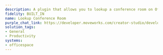 ```yaml
---
description: A plugin that allows you to lookup a conference room on OfficeSpace.
fidelity: BUILT_IN
name: Lookup Conference Room
purple_chat_link: https://developer.moveworks.com/creator-studio/developer-tools/purple-chat/?conversation=%7B%22startTimestamp%22%3A%2211%3A43%2BAM%22%2C%22messages%22%3A%5B%7B%22parts%22%3A%5B%7B%22richText%22%3A%22%3Cp%3EWhere+is+Conference+Room+A%3F%3C%2Fp%3E%22%7D%5D%2C%22role%22%3A%22user%22%7D%2C%7B%22parts%22%3A%5B%7B%22reasoningSteps%22%3A%5B%7B%22richText%22%3A%22%3Cp%3EWorking+on%3A+%5C%22Where+is+Conference+Room+A%3F%5C%22%3C%2Fp%3E%22%2C%22status%22%3A%22pending%22%7D%2C%7B%22richText%22%3A%22%3Cp%3ESearching+room+registry+for+%5C%22Conference+Room+A%5C%22%3C%2Fp%3E%22%2C%22status%22%3A%22pending%22%7D%5D%7D%2C%7B%22richText%22%3A%22%3Cp%3E%3Cstrong%3EConference+Room+A%3C%2Fstrong%3E+is+located+at%3A%3Cbr%3E%5Cn-+%3Cstrong%3EAddress%3C%2Fstrong%3E%3A+1434+Main+Street%2C+Mountain+View%2C+California%2C+95111%2C+United+States%26nbsp%3B%3C%2Fp%3E%5Cn%3Cp%3E-+%3Cstrong%3EFloor%3C%2Fstrong%3E%3A+Floor+1%3C%2Fp%3E%22%7D%2C%7B%22generator%22%3A%22full%22%7D%2C%7B%22richText%22%3A%22%3Cp%3E%3Cem%3EImage+of+Conference+Room%3C%2Fem%3E%3C%2Fp%3E%5Cn%3Cp%3E%3Cbr%3E%3C%2Fp%3E%5Cn%3Cp%3E%3Cbr%3E%5Cn+If+you+need+any+further+information+or+assistance%2C+feel+free+to+ask%21%3C%2Fp%3E%22%7D%5D%2C%22role%22%3A%22assistant%22%7D%5D%7D
solution_tags:
- General
- Productivity
systems:
- officespace
---
```

